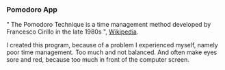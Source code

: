 <h3>Pomodoro App</h3>

<p>
" The Pomodoro Technique is a time management 
      method developed by Francesco Cirillo 
      in the late 1980s ",
<a href="https://en.wikipedia.org/wiki/Pomodoro_Technique"> Wikipedia</a>.
</p>

<p>I created this program, because of a problem I experienced myself, namely poor time management. Too much and not balanced. And often make eyes sore and red, because too much in front of the computer screen.
</p>
